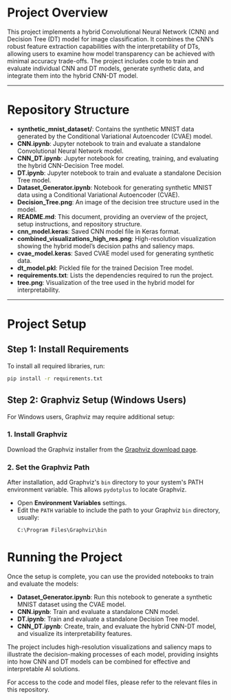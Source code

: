 # Project Overview

This project implements a hybrid Convolutional Neural Network (CNN) and Decision Tree (DT) model for image classification. It combines the CNN’s robust feature extraction capabilities with the interpretability of DTs, allowing users to examine how model transparency can be achieved with minimal accuracy trade-offs. The project includes code to train and evaluate individual CNN and DT models, generate synthetic data, and integrate them into the hybrid CNN-DT model.

---

# Repository Structure

- **synthetic_mnist_dataset/**: Contains the synthetic MNIST data generated by the Conditional Variational Autoencoder (CVAE) model.
- **CNN.ipynb**: Jupyter notebook to train and evaluate a standalone Convolutional Neural Network model.
- **CNN_DT.ipynb**: Jupyter notebook for creating, training, and evaluating the hybrid CNN-Decision Tree model.
- **DT.ipynb**: Jupyter notebook to train and evaluate a standalone Decision Tree model.
- **Dataset_Generator.ipynb**: Notebook for generating synthetic MNIST data using a Conditional Variational Autoencoder (CVAE).
- **Decision_Tree.png**: An image of the decision tree structure used in the model.
- **README.md**: This document, providing an overview of the project, setup instructions, and repository structure.
- **cnn_model.keras**: Saved CNN model file in Keras format.
- **combined_visualizations_high_res.png**: High-resolution visualization showing the hybrid model’s decision paths and saliency maps.
- **cvae_model.keras**: Saved CVAE model used for generating synthetic data.
- **dt_model.pkl**: Pickled file for the trained Decision Tree model.
- **requirements.txt**: Lists the dependencies required to run the project.
- **tree.png**: Visualization of the tree used in the hybrid model for interpretability.

---

# Project Setup

## Step 1: Install Requirements
To install all required libraries, run:
```bash
pip install -r requirements.txt
```
## Step 2: Graphviz Setup (Windows Users)

For Windows users, Graphviz may require additional setup:

### 1. Install Graphviz
Download the Graphviz installer from the [Graphviz download page](https://graphviz.gitlab.io/download/).

### 2. Set the Graphviz Path
After installation, add Graphviz's `bin` directory to your system's PATH environment variable. This allows `pydotplus` to locate Graphviz.

- Open **Environment Variables** settings.
- Edit the `PATH` variable to include the path to your Graphviz `bin` directory, usually:
  ```plaintext
  C:\Program Files\Graphviz\bin
   ```
# Running the Project

Once the setup is complete, you can use the provided notebooks to train and evaluate the models:

- **Dataset_Generator.ipynb**: Run this notebook to generate a synthetic MNIST dataset using the CVAE model.
- **CNN.ipynb**: Train and evaluate a standalone CNN model.
- **DT.ipynb**: Train and evaluate a standalone Decision Tree model.
- **CNN_DT.ipynb**: Create, train, and evaluate the hybrid CNN-DT model, and visualize its interpretability features.

The project includes high-resolution visualizations and saliency maps to illustrate the decision-making processes of each model, providing insights into how CNN and DT models can be combined for effective and interpretable AI solutions.

For access to the code and model files, please refer to the relevant files in this repository.

